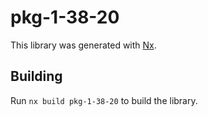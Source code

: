 # pkg-1-38-20

This library was generated with [Nx](https://nx.dev).

## Building

Run `nx build pkg-1-38-20` to build the library.
